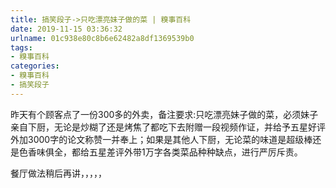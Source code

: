 ```yaml
---
title: 搞笑段子->只吃漂亮妹子做的菜 | 糗事百科
date: 2019-11-15 03:36:32
urlname: 01c938e80c8b6e62482a8df1369539b0
tags: 
- 糗事百科
categories:
- 糗事百科
- 搞笑段子
---
```

昨天有个顾客点了一份300多的外卖，备注要求:只吃漂亮妹子做的菜，必须妹子亲自下厨，无论是炒糊了还是烤焦了都吃下去附赠一段视频作证，并给予五星好评外加3000字的论文称赞一并奉上；如果是其他人下厨，无论菜的味道是超级棒还是色香味俱全，都给五星差评外带1万字各类菜品种种缺点，进行严厉斥责。

餐厅做法稍后再讲，，，，，


